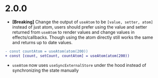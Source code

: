 # 2.0.0

- **[Breaking]** Change the output of `useAtom` to be `[value, setter, atom]` instead of just atom, users should prefer using the value and setter returned from `useAtom` to render values and change values in effects/callbacks. Though using the atom directly still works the same and returns up to date values.

```diff
- const countAtom = useAtom(atom(200))
+ const [count, setCount, countAtom] = useAtom(atom(200))
```

- `useAtom` now uses `useSyncExternalStore` under the hood instead of synchronizing the state manually
